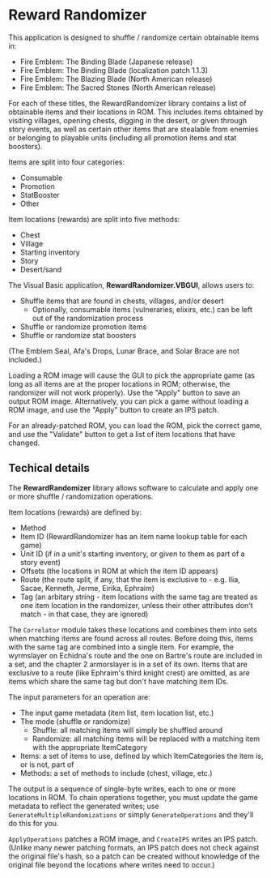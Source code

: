 # Reward Randomizer

This application is designed to shuffle / randomize certain obtainable items in:

* Fire Emblem: The Binding Blade (Japanese release)
* Fire Emblem: The Binding Blade (localization patch 1.1.3)
* Fire Emblem: The Blazing Blade (North American release)
* Fire Emblem: The Sacred Stones (North American release)

For each of these titles, the RewardRandomizer library contains a list of
obtainable items and their locations in ROM. This includes items obtained by
visiting villages, opening chests, digging in the desert, or given through
story events, as well as certain other items that are stealable from enemies
or belonging to playable units (including all promotion items and stat boosters).

Items are split into four categories:

* Consumable
* Promotion
* StatBooster
* Other

Item locations (rewards) are split into five methods:

* Chest
* Village
* Starting inventory
* Story
* Desert/sand

The Visual Basic application, **RewardRandomizer.VBGUI**, allows users to:

* Shuffle items that are found in chests, villages, and/or desert
    * Optionally, consumable items (vulneraries, elixirs, etc.) can be left
      out of the randomization process
* Shuffle or randomize promotion items
* Shuffle or randomize stat boosters

(The Emblem Seal, Afa's Drops, Lunar Brace, and Solar Brace are not included.)

Loading a ROM image will cause the GUI to pick the appropriate game (as long
as all items are at the proper locations in ROM; otherwise, the randomizer
will not work properly). Use the "Apply" button to save an output ROM image.
Alternatively, you can pick a game without loading a ROM image, and use the
"Apply" button to create an IPS patch.

For an already-patched ROM, you can load the ROM, pick the correct game, and
use the "Validate" button to get a list of item locations that have changed.

## Techical details

The **RewardRandomizer** library allows software to calculate and apply one or
more shuffle / randomization operations.

Item locations (rewards) are defined by:

* Method
* Item ID (RewardRandomizer has an item name lookup table for each game)
* Unit ID (if in a unit's starting inventory, or given to them as part of a story event)
* Offsets (the locations in ROM at which the item ID appears)
* Route (the route split, if any, that the item is exclusive to - e.g. Ilia, Sacae, Kenneth, Jerme, Eirika, Ephraim)
* Tag (an arbitary string - item locations with the same tag are treated as one item location in the randomizer, unless their other attributes don't match - in that case, they are ignored)

The `Correlator` module takes these locations and combines them into sets when
matching items are found across all routes. Before doing this, items with the
same tag are combined into a single item. For example, the wyrmslayer on
Echidna's route and the one on Bartre's route are included in a set, and the
chapter 2 armorslayer is in a set of its own. Items that are exclusive to a
route (like Ephraim's third knight crest) are omitted, as are items which
share the same tag but don't have matching item IDs.

The input parameters for an operation are:

* The input game metadata (item list, item location list, etc.)
* The mode (shuffle or randomize)
    * Shuffle: all matching items will simply be shuffled around
    * Randomize: all matching items will be replaced with a matching item with the appropriate ItemCategory
* Items: a set of items to use, defined by which ItemCategories the item is, or is not, part of
* Methods: a set of methods to include (chest, village, etc.)

The output is a sequence of single-byte writes, each to one or more locations
in ROM. To chain operations together, you must update the game metadata to
reflect the generated writes; use `GenerateMultipleRandomizations` or simply
`GenerateOperations` and they'll do this for you.

`ApplyOperations` patches a ROM image, and `CreateIPS` writes an IPS patch.
(Unlike many newer patching formats, an IPS patch does not check against the
original file's hash, so a patch can be created without knowledge of the
original file beyond the locations where writes need to occur.)

